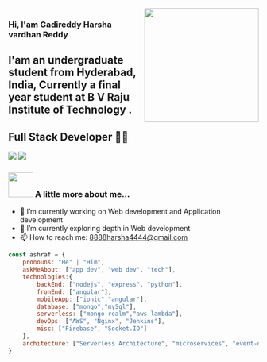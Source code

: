 
<img align='right' src="https://media.giphy.com/media/M9gbBd9nbDrOTu1Mqx/giphy.gif" width="230">

### Hi, I'am Gadireddy Harsha vardhan Reddy

## I'am an undergraduate student from Hyderabad, India, Currently a final year student at B V Raju Institute of Technology .
## Full Stack Developer 👨‍💻

[![](https://img.shields.io/badge/LinkedIn-ashrafkm-blue)](https://www.linkedin.com/in/ashraf-k-m-149a3494/)
[![](https://img.shields.io/badge/Gmail-ashrafkm010%40gmail.com-red)](mailto:ashrafkm010@gmail.com)


### <img src="https://media.giphy.com/media/VgCDAzcKvsR6OM0uWg/giphy.gif" width="50"> A little more about me...  


- 🔭 I’m currently working on Web development and Application development
- 🌱 I’m currently exploring depth in Web development
- 📫 How to reach me: 8888harsha4444@gmail.com

```javascript
const ashraf = {
    pronouns: "He" | "Him",
    askMeAbout: ["app dev", "web dev", "tech"],
    technologies:{
        backEnd: ["nodejs", "express", "python"],
        fronEnd: ["angular"],
        mobileApp: ["ionic","angular"],
        database: ["mongo","mySql"],
        serverless: ["mongo-realm","aws-lambda"],
        devOps: ["AWS", "Nginx", "Jenkins"],
        misc: ["Firebase", "Socket.IO"]
    },
    architecture: ["Serverless Architecture", "microservices", "event-driven", "Single page applications"],
}
```
